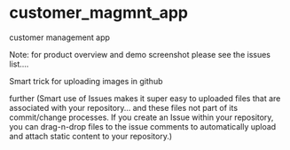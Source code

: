 # customer_magmnt_app
customer management app


Note: for product overview and demo screenshot please see the issues list....

Smart trick for uploading images in github

further 
(Smart use of Issues makes it super easy to uploaded files that are associated with your repository… and these files not part of its commit/change processes. If you create an Issue within your repository, you can drag-n-drop files to the issue comments to automatically upload and attach static content to your repository.)
